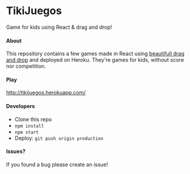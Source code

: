 # TikiJuegos

Game for kids using React & drag and drop!


#### About
This repository contains a few games made in React using [beautifull drag and drop](https://github.com/atlassian/react-beautiful-dnd) and deployed on Heroku.
They're games for kids, without score nor competition.

#### Play
http://tikijuegos.herokuapp.com/


#### Developers
- Clone this repo
- `npm install`
- `npm start`
- Deploy: `git push origin production`

#### Issues?
If you found a bug please create an issue!
